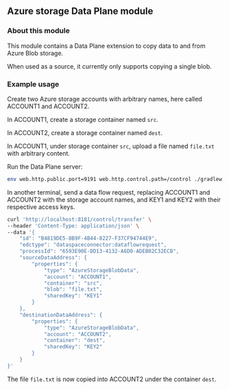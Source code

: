 ## Azure storage Data Plane module

### About this module

This module contains a Data Plane extension to copy data to and from Azure Blob storage.

When used as a source, it currently only supports copying a single blob.

### Example usage

Create two Azure storage accounts with arbitrary names, here called ACCOUNT1 and ACCOUNT2.

In ACCOUNT1, create a storage container named `src`.

In ACCOUNT2, create a storage container named `dest`.

In ACCOUNT1, under storage container `src`, upload a file named `file.txt` with arbitrary content.

Run the Data Plane server:

```sh
env web.http.public.port=9191 web.http.control.path=/control ./gradlew :launchers:data-plane-server:run
```

In another terminal, send a data flow request, replacing ACCOUNT1 and ACCOUNT2 with the storage account names, and KEY1 and KEY2 with their respective access keys.

```sh
curl 'http://localhost:8181/control/transfer' \
--header 'Content-Type: application/json' \
--data '{
    "id": "B4819DE5-8B9F-4B44-8227-F37CF94744E9",
    "edctype": "dataspaceconnector:dataflowrequest",
    "processId": "6593E90E-DD13-4132-A6D0-ADEB02C32ECB",
    "sourceDataAddress": {
        "properties": {
            "type": "AzureStorageBlobData",
            "account": "ACCOUNT1",
            "container": "src",
            "blob": "file.txt",
            "sharedKey": "KEY1"
        }
    },
    "destinationDataAddress": {
        "properties": {
            "type": "AzureStorageBlobData",
            "account": "ACCOUNT2",
            "container": "dest",
            "sharedKey": "KEY2"
        }
    }
}'
```

The file `file.txt` is now copied into ACCOUNT2 under the container `dest`.
